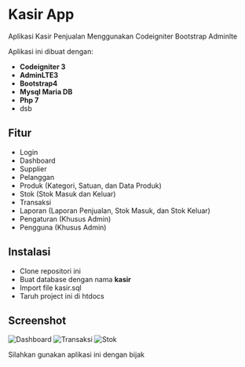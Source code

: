 # Kasir App
Aplikasi Kasir Penjualan Menggunakan Codeigniter Bootstrap Adminlte

Aplikasi ini dibuat dengan:
* **Codeigniter 3**
* **AdminLTE3**
* **Bootstrap4**
* **Mysql Maria DB**
* **Php 7**
* dsb

## Fitur

* Login
* Dashboard
* Supplier
* Pelanggan
* Produk (Kategori, Satuan, dan Data Produk)
* Stok (Stok Masuk dan Keluar)
* Transaksi
* Laporan (Laporan Penjualan, Stok Masuk, dan Stok Keluar)
* Pengaturan (Khusus Admin)
* Pengguna (Khusus Admin)

## Instalasi

* Clone repositori ini
* Buat database dengan nama **kasir**
* Import file kasir.sql
* Taruh project ini di htdocs

## Screenshot

![Dashboard](https://i.ibb.co/3vV25Gv/dashboard.png)
![Transaksi](https://i.ibb.co/25jpLqL/transaksi.png)
![Stok](https://i.ibb.co/f4XF8MN/stok.png)

Silahkan gunakan aplikasi ini dengan bijak

